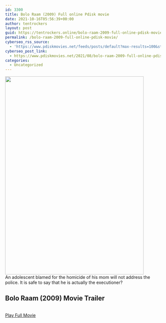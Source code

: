 ```yaml
---
id: 3300
title: Bolo Raam (2009) Full online Pdisk movie
date: 2021-10-16T05:56:39+00:00
author: tentrockers
layout: post
guid: https://tentrockers.online/bolo-raam-2009-full-online-pdisk-movie/
permalink: /bolo-raam-2009-full-online-pdisk-movie/
cyberseo_rss_source:
  - 'https://www.pdiskmovies.net/feeds/posts/default?max-results=100&start-index=1101'
cyberseo_post_link:
  - https://www.pdiskmovies.net/2021/08/bolo-raam-2009-full-online-pdisk-movie.html
categories:
  - Uncategorized
---
```

<div class="separator">
  <a href="https://1.bp.blogspot.com/-Dpk09de-kpQ/YRATLTesogI/AAAAAAAAADw/kR0WliE5jVEtWeQMSnYSLJtoG8_ndxAbQCLcBGAsYHQ/s1500/Bolo%2BRaam%2B%25282009%2529Berozgaar%2B%25282010%2529%2BFull%2Bonline%2BPdisk%2Bmovie.jpg"><img loading="lazy" border="0" data-original-height="1500" data-original-width="1051" height="640" src="https://1.bp.blogspot.com/-Dpk09de-kpQ/YRATLTesogI/AAAAAAAAADw/kR0WliE5jVEtWeQMSnYSLJtoG8_ndxAbQCLcBGAsYHQ/w448-h640/Bolo%2BRaam%2B%25282009%2529Berozgaar%2B%25282010%2529%2BFull%2Bonline%2BPdisk%2Bmovie.jpg" width="448" /></a>
</div>

<div class="separator">
  <span>An adolescent blamed for the homicide of his mom will not address the police. It is safe to say that he is actually the executioner?</span>
</div>

<div>
  <h2>
    <span>Bolo Raam (2009) Movie Trailer</span>
  </h2>
</div>

  
<a href="https://kofilink.com/1/bnYyaTYxMDAwNjhp?dn=1" onclick="window.open('https://kofilink.com/1/bnYyaTYxMDAwNjhp?dn=1','popup','width=600,height=600'); return false;" target="popup" rel="noopener"><br /> Play Full Movie<br /> </a>